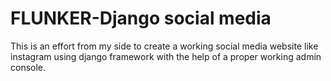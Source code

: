 # FLUNKER-Django social media
This is an effort from my side to create a working social media website like instagram using django framework with the help of a proper working admin console.

